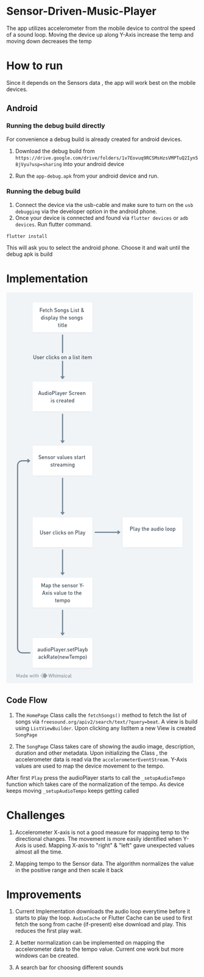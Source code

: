# Sensor-Driven-Music-Player
The app utilizes accelerometer from the mobile device to control the speed of a sound loop. Moving the device up along Y-Axis increase the temp and moving down decreases the temp

# How to run
Since it depends on the Sensors data , the app will work best on the mobile devices.

## Android

### Running the debug build directly

For convenience a debug build is already created for android devices. 
1. Download the debug build from `https://drive.google.com/drive/folders/1v7Eovuq9RCSMsHzsVMPTuQ2Iyn58jVyu?usp=sharing` into your android device

2. Run the `app-debug.apk` from your android device and run.

### Running the debug build

1. Connect the device via the usb-cable and make sure to turn on the `usb debugging` via the developer option in the android phone.
2. Once your device is connected and found via `flutter devices` or `adb devices`. Run flutter command.
```
flutter install
```
This will ask you to select the android phone. Choose it and wait until the debug apk is build


# Implementation

![Implementation](https://github.com/shikhar0507/Sensor-Driven-Music-Player/blob/main/image.png?raw=true)

## Code Flow
1. The `HomePage` Class calls the `fetchSongs()` method to fetch the list of songs via `freesound.org/apiv2/search/text/?query=beat`. A view is build using `ListViewBuilder`. Upon clicking any listItem a new View is created `SongPage`

2. The `SongPage` Class takes care of showing the audio image, description, duration and other metadata. Upon initializing the Class , the accelerometer data is read via the `accelerometerEventStream`. Y-Axis values are used to map the device movement to the tempo.

After first `Play` press the audioPlayer starts to call the `_setupAudioTempo` function which takes care of the normalization of the tempo. As device keeps moving `_setupAudioTempo` keeps getting called

# Challenges
1. Accelerometer X-axis is not a good measure for mapping temp to the directional changes. The movement is more easily identified when Y-Axis is used. Mapping X-axis to "right" & "left" gave unexpected values  almost all the time.

2. Mapping tempo to the Sensor data. The algorithm normalizes the value in the positive range and then scale it back

# Improvements
1. Current Implementation downloads the audio loop everytime before it starts to play the loop. `AudioCache` or Flutter Cache can be used to first fetch the song from cache (if-present) else download and play. This reduces the first play wait.

2. A better normalization can be implemented on mapping the accelerometer data to the tempo value. Current one work but more windows can be created.

3. A search bar for choosing different sounds


